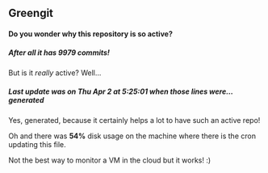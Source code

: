 ## Greengit

#### Do you wonder why this repository is so active?

##### After all it has 9979 commits!

But is it *really* active? Well...

##### Last update was on Thu Apr 2 at 5:25:01 when those lines were... generated

Yes, generated, because it certainly helps a lot to have such an active repo!

Oh and there was **54%** disk usage on the machine
where there is the cron updating this file.

Not the best way to monitor a VM in the cloud but it works! :)
